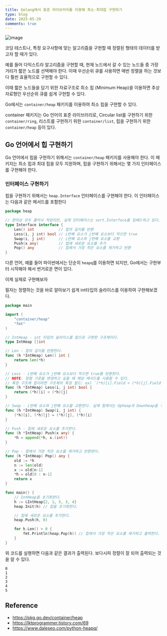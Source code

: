 ```yaml
---
title: Golang에서 표준 라이브러리를 이용해 최소·최대힙 구현하기
type: blog
date: 2025-05-29 
comments: true
---
```


![image](/images/go/container-heap-1748486874223.png)

코딩 테스트나, 특정 요구사항에 맞는 알고리즘을 구현할 때 정렬된 형태의 데이터를 받고자 할 때가 있다.

예를 들어 다익스트라 알고리즘을 구현할 때, 현재 노드에서 갈 수 있는 노드들 중 가장 거리가 짧은 노드를 선택해야 한다. 이때 우선순위 큐를 사용하면 매번 정렬을 하는 것보다 훨씬 효율적으로 구현할 수 있다.

이때 짧은 노드들을 담기 위한 자료구조로 최소 힙 (Minimum Heap)을 이용하면 추상 자료형인 우선순위 큐를 쉽게 구현할 수 있다.

Go에서는 `container/heap` 패키지를 이용하여 최소 힙을 구현할 수 있다.

container 패키지는 Go 언어의 표준 라이브러리로, Circular list를 구현하기 위한 `container/ring`, 리스트를 구현하기 위한 `container/list`, 힙을 구현하기 위한 `container/heap` 등이 있다.

## Go 언어에서 힙 구현하기

Go 언어에서 힙을 구현하기 위해서는 `container/heap` 패키지를 사용해야 한다. 이 패키지는 최소 힙과 최대 힙을 모두 지원하며, 힙을 구현하기 위해서는 몇 가지 인터페이스를 구현해야 한다.

### 인터페이스 구현하기

힙을 구현하기 위해서는 `heap.Interface` 인터페이스를 구현해야 한다. 이 인터페이스는 다음과 같은 메서드를 포함한다
```go
package heap

// 편의상 모두 풀어서 적었지만, 실제 인터페이스는 sort.Interface를 임베드하고 있다.
type Interface interface {
    Len() int           // 힙의 길이를 반환
    Less(i, j int) bool // i번째 요소가 j번째 요소보다 작으면 true
    Swap(i, j int)      // i번째 요소와 j번째 요소를 교환
    Push(x any)         // 힙에 새로운 요소를 추가
    Pop() any           // 힙에서 가장 작은 요소를 제거하고 반환
}
```

다른 언어, 예를 들어 파이썬에서는 단순히 `heapq`를 이용하면 되지만, Go에서는 구현부터 시작해야 해서 번거로운 면이 있다. 

이제 실제로 구현해보자

필자는 정렬하는 것을 바로 알아보기 쉽게 int타입의 슬라이스를 이용하여 구현해보겠다.

```go
package main

import (
	"container/heap"
	"fmt"
)

// IntHeap - int 타입의 슬라이스를 힙으로 구현한 구조체이다.
type IntHeap []int

// Len - 힙의 길이를 반환한다.
func (h *IntHeap) Len() int {
	return len(*h)
}

// Less - i번째 요소가 j번째 요소보다 작으면 true를 반환한다.
// NOTE: 정렬 기준을 변경하고 싶을 때 해당 메서드를 사용할 수 있다. 
// 특정 구조체 힙이라면 구조체의 특정 필드: ex) `(*h)[i].Field < (*h)[j].Field` 와 같이 작성하면 된다. 
func (h *IntHeap) Less(i, j int) bool {
	return (*h)[i] < (*h)[j]
}

// Swap - i번째 요소와 j번째 요소를 교환한다. 실제 힙에서는 Upheap과 Downheap을 구현하기 위해 사용한다
func (h *IntHeap) Swap(i, j int) {
	(*h)[i], (*h)[j] = (*h)[j], (*h)[i]
}

// Push - 힙에 새로운 요소를 추가한다.
func (h *IntHeap) Push(x any) {
	*h = append(*h, x.(int))
}

// Pop - 힙에서 가장 작은 요소를 제거하고 반환한다.
func (h *IntHeap) Pop() any {
	old := *h
	n := len(old)
	x := old[n-1]
	*h = old[0 : n-1]
	return x
}

func main() {
	// IntHeap을 초기화한다.
	h := &IntHeap{2, 1, 5, 3, 4}
	heap.Init(h) // 힙을 초기화한다.

	// 힙에 새로운 요소를 추가한다.
	heap.Push(h, 0)

	for h.Len() > 0 {
		fmt.Println(heap.Pop(h)) // 힙에서 가장 작은 요소를 제거하고 출력한다.
	}
}
```

위 코드를 실행하면 다음과 같은 결과가 출력된다. 보다시피 정렬이 잘 되어 출력되는 것을 알 수 있다.
```
0
1
2
3
4
5
```

## Reference
- https://pkg.go.dev/container/heap
- https://lktprogrammer.tistory.com/69
- https://www.daleseo.com/python-heapq/